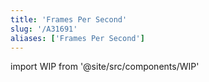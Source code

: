 ```yaml
---
title: 'Frames Per Second'
slug: '/A31691'
aliases: ['Frames Per Second']
---
```


import WIP from '@site/src/components/WIP'

<WIP />
